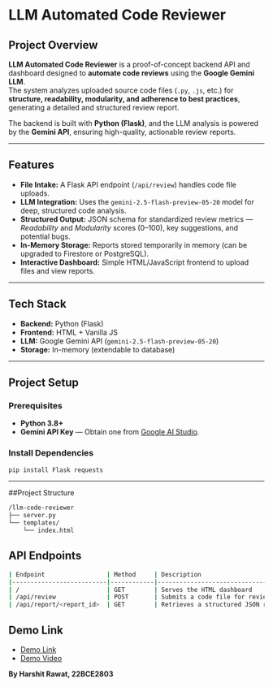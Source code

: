 # LLM Automated Code Reviewer

## Project Overview
**LLM Automated Code Reviewer** is a proof-of-concept backend API and dashboard designed to **automate code reviews** using the **Google Gemini LLM**.  
The system analyzes uploaded source code files (`.py`, `.js`, etc.) for **structure, readability, modularity, and adherence to best practices**, generating a detailed and structured review report.

The backend is built with **Python (Flask)**, and the LLM analysis is powered by the **Gemini API**, ensuring high-quality, actionable review reports.

---

## Features
- **File Intake:** A Flask API endpoint (`/api/review`) handles code file uploads.
- **LLM Integration:** Uses the `gemini-2.5-flash-preview-05-20` model for deep, structured code analysis.
- **Structured Output:** JSON schema for standardized review metrics — *Readability* and *Modularity* scores (0–100), key suggestions, and potential bugs.
- **In-Memory Storage:** Reports stored temporarily in memory (can be upgraded to Firestore or PostgreSQL).
- **Interactive Dashboard:** Simple HTML/JavaScript frontend to upload files and view reports.

---

## Tech Stack
- **Backend:** Python (Flask)
- **Frontend:** HTML + Vanilla JS
- **LLM:** Google Gemini API (`gemini-2.5-flash-preview-05-20`)
- **Storage:** In-memory (extendable to database)

---

## Project Setup

### Prerequisites
- **Python 3.8+**
- **Gemini API Key** — Obtain one from [Google AI Studio](https://aistudio.google.com/).

### Install Dependencies
```bash
pip install Flask requests
```
---
##Project Structure
```bash
/llm-code-reviewer
├── server.py
└── templates/
    └── index.html
```

## API Endpoints
```bash
| Endpoint                 | Method     | Description                              | Body                           | Response                            |
|--------------------------|------------|------------------------------------------|--------------------------------|-------------------------------------|
| /                        | GET        | Serves the HTML dashboard                | None                           | HTML page                           |
| /api/review              | POST       | Submits a code file for review by Gemini | multipart/form-data (file)     | JSON { report_id, message }         |
| /api/report/<report_id>  | GET        | Retrieves a structured JSON review report| None                           | JSON (full structured report)       |

```

## Demo Link
- [Demo Link](https://code.bidk.in/)
- [Demo Video](https://drive.google.com/file/d/1ZKR3x0BcorIH4GO28LJeFSsH1DBvHSDI/view?usp=sharing)

**By Harshit Rawat, 22BCE2803**
